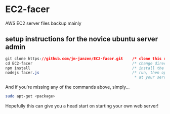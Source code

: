 # EC2-facer
AWS EC2 server files backup mainly

## setup instructions for the novice ubuntu server admin
```css
git clone https://github.com/jm-janzen/EC2-facer.git    /* clone this repository to your server */
cd EC2-facer                                            /* change directory to cloned repository */
npm install                                             /* install the dependencies facer requires */
nodejs facer.js                                         /* run, then open browser at the specified port,
                                                         * at your server's IP, or DNS */
```
And if you're missing any of the commands above, simply...
```bash
sudo apt-get <package>
``` 

Hopefully this can give you a head start on starting your own web server!
